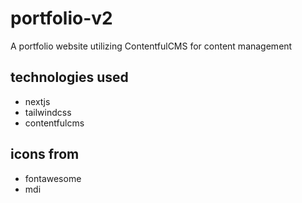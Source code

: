 # portfolio-v2
A portfolio website utilizing ContentfulCMS for content management

## technologies used
- nextjs
- tailwindcss
- contentfulcms

## icons from
- fontawesome
- mdi